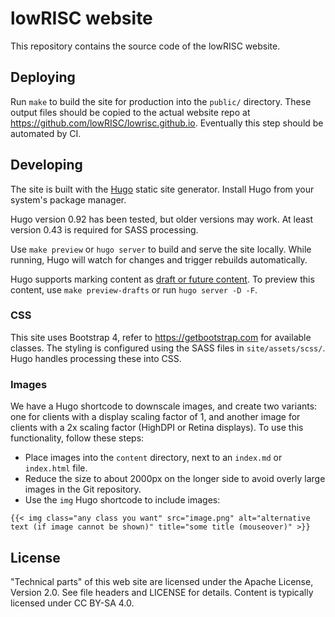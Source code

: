 # lowRISC website

This repository contains the source code of the lowRISC website.

## Deploying

Run `make` to build the site for production into the `public/` directory. These
output files should be copied to the actual website repo at
<https://github.com/lowRISC/lowrisc.github.io>. Eventually this step should be
automated by CI.

## Developing

The site is built with the [Hugo](https://gohugo.io/) static site generator.
Install Hugo from your system's package manager.

Hugo version 0.92 has been tested, but older versions may work. At least version
0.43 is required for SASS processing.

Use `make preview` or `hugo server` to build and serve the site locally. While
running, Hugo will watch for changes and trigger rebuilds automatically.

Hugo supports marking content as [draft or future content][hugo-draft-future].
To preview this content, use `make preview-drafts` or run `hugo server -D -F`.

[hugo-draft-future]: https://gohugo.io/getting-started/usage/#draft-future-and-expired-content

### CSS

This site uses Bootstrap 4, refer to https://getbootstrap.com for available
classes. The styling is configured using the SASS files in `site/assets/scss/`.
Hugo handles processing these into CSS.

### Images

We have a Hugo shortcode to downscale images, and create two variants: one for
clients with a display scaling factor of 1, and another image for clients with a
2x scaling factor (HighDPI or Retina displays). To use this functionality,
follow these steps:

- Place images into the `content` directory, next to an `index.md` or
  `index.html` file.
- Reduce the size to about 2000px on the longer side to avoid overly large
  images in the Git repository.
- Use the `img` Hugo shortcode to include images:

```
{{< img class="any class you want" src="image.png" alt="alternative text (if image cannot be shown)" title="some title (mouseover)" >}}
```

## License

"Technical parts" of this web site are licensed under the Apache License,
Version 2.0. See file headers and LICENSE for details. Content is typically
licensed under CC BY-SA 4.0.
